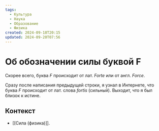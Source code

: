 ```yaml
---
tags:
  - Культура
  - Наука
  - Образование
  - Физика
created: 2024-09-18T20:15
updated: 2024-09-20T07:56
---
```

# Об обозначении силы буквой F

Скорее всего, буква $F$ происходит от лат. *Forte* или от англ. *Force*. 

Сразу после написания предыдущей строки, я узнал в Интернете, что буква $F$ происходит от лат. слова *fortis* (сильный). Выходит, что я был близок к истине.

## Контекст
- [[Сила (физика)]].

